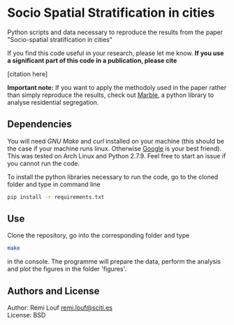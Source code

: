# Socio Spatial Stratification in cities

Python scripts and data necessary to reproduce the results from the paper "Socio-spatial stratification in cities"

If you find this code useful in your research, please let me
know. **If you use a significant part of this code in a publication, please cite**

[citation here]

**Important note:** If you want to apply the methodoly used in the paper rather
than simply reproduce the results, check out
[Marble](https://github.com/scities/marble), a python library to analyse
residential segregation.

## Dependencies

You will need  *GNU Make* and *curl* installed on your machine (this should be
the case if your machine runs linux. Otherwise [Google](http://www.google.com)
is your best friend).  This was tested on Arch Linux and Python 2.7.9. Feel free
to start an issue if you cannot run the code.

To install the python libraries necessary to run the code, go to the cloned folder and type in command line

```bash
pip install -r requirements.txt
```

## Use

Clone the repository, go into the corresponding folder and type 

```bash
make
```

in the console. The programme will prepare the data, perform the analysis and plot the figures in the folder 'figures'.

## Authors and License

Author: Rémi Louf <remi.louf@sciti.es>  
License: BSD
